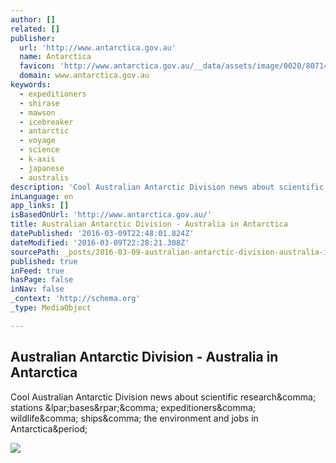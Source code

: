 ```yaml
---
author: []
related: []
publisher:
  url: 'http://www.antarctica.gov.au'
  name: Antarctica
  favicon: 'http://www.antarctica.gov.au/__data/assets/image/0020/80714/favicon32.png'
  domain: www.antarctica.gov.au
keywords:
  - expeditioners
  - shirase
  - mawson
  - icebreaker
  - antarctic
  - voyage
  - science
  - k-axis
  - japanese
  - australis
description: 'Cool Australian Antarctic Division news about scientific research, stations (bases), expeditioners, wildlife, ships, the environment and jobs in Antarctica.'
inLanguage: en
app_links: []
isBasedOnUrl: 'http://www.antarctica.gov.au/'
title: Australian Antarctic Division - Australia in Antarctica
datePublished: '2016-03-09T22:48:01.824Z'
dateModified: '2016-03-09T22:28:21.308Z'
sourcePath: _posts/2016-03-09-australian-antarctic-division-australia-in-antarctica.md
published: true
inFeed: true
hasPage: false
inNav: false
_context: 'http://schema.org'
_type: MediaObject

---
```

<article style=""><h1>Australian Antarctic Division - Australia in Antarctica</h1><p>Cool Australian Antarctic Division news about scientific research&amp;comma; stations &amp;lpar;bases&amp;rpar;&amp;comma; expeditioners&amp;comma; wildlife&amp;comma; ships&amp;comma; the environment and jobs in Antarctica&amp;period;</p><img src="http://www.antarctica.gov.au/__data/assets/image/0008/163187/home-map.png" /></article>